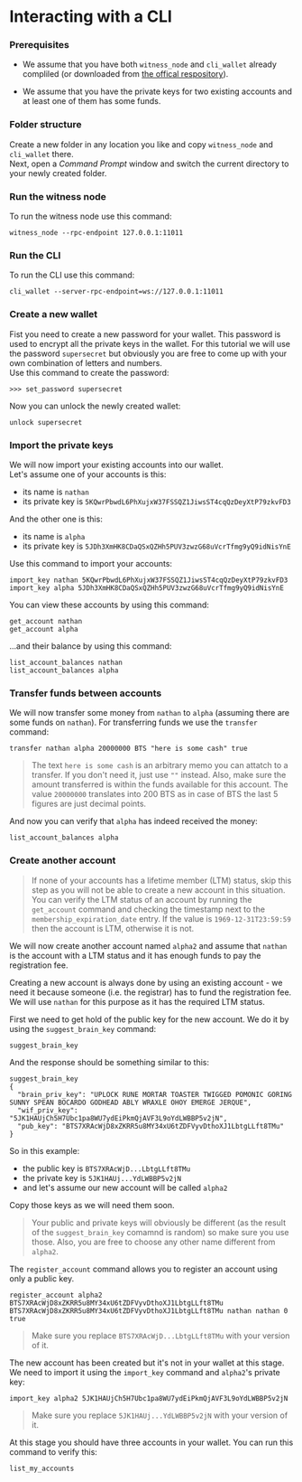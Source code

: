 # Interacting with a CLI
### Prerequisites
* We assume that you have both `witness_node` and `cli_wallet` already compliled (or downloaded from [the offical respository](https://github.com/bitshares/bitshares-2/releases/latest)).

* We assume that you have the private keys for two existing accounts and at least one of them has some funds.

### Folder structure
Create a new folder in any location you like and copy `witness_node` and `cli_wallet` there.  
Next, open a *Command Prompt* window and switch the current directory to your newly created folder.

### Run the witness node
To run the witness node use this command:
```
witness_node --rpc-endpoint 127.0.0.1:11011
```

### Run the CLI
To run the CLI use this command:
```
cli_wallet --server-rpc-endpoint=ws://127.0.0.1:11011
```

### Create a new wallet
Fist you need to create a new password for your wallet. This password is used to encrypt all the private keys in the wallet. For this tutorial we will use the password `supersecret` but obviously you are free to come up with your own combination of letters and numbers.   
Use this command to create the password:
```
>>> set_password supersecret
```
Now you can unlock the newly created wallet:
```
unlock supersecret
```

### Import the private keys
We will now import your existing accounts into our wallet.  
Let's assume one of your accounts is this:
* its name is `nathan`
* its private key is `5KQwrPbwdL6PhXujxW37FSSQZ1JiwsST4cqQzDeyXtP79zkvFD3`

And the other one is this:
* its name is `alpha`
* its private key is `5JDh3XmHK8CDaQSxQZHh5PUV3zwzG68uVcrTfmg9yQ9idNisYnE`



Use this command to import your accounts:
```
import_key nathan 5KQwrPbwdL6PhXujxW37FSSQZ1JiwsST4cqQzDeyXtP79zkvFD3
import_key alpha 5JDh3XmHK8CDaQSxQZHh5PUV3zwzG68uVcrTfmg9yQ9idNisYnE
```
You can view these accounts by using this command:
```
get_account nathan
get_account alpha
```
...and their balance by using this command:
```
list_account_balances nathan
list_account_balances alpha
```

### Transfer funds between accounts
We will now transfer some money from `nathan` to `alpha` (assuming there are some funds on `nathan`).
For transferring funds we use the `transfer` command:
```
transfer nathan alpha 20000000 BTS "here is some cash" true
```
> The text `here is some cash` is an arbitrary memo you can attatch to a transfer. If you don't need it, just use `""` instead. Also, make sure the amount transferred is within the funds available for this account. The value `20000000` translates into 200 BTS as in case of BTS the last 5 figures are just decimal points.

And now you can verify that `alpha` has indeed received the money:
```
list_account_balances alpha
```

### Create another account

> If none of your accounts has a lifetime member (LTM) status, skip this step as you will not be able to create a new account in this situation. You can verify the LTM status of an account by running the `get_account` command and checking the timestamp next to the `membership_expiration_date` entry. If the value is `1969-12-31T23:59:59` then the account is LTM, otherwise it is not.

We will now create another account named `alpha2` and assume that `nathan` is the account with a LTM status and it has enough funds to pay the registration fee.

Creating a new account is always done by using an existing account - we need it because someone (i.e. the registrar) has to fund the registration fee. We will use `nathan` for this purpose as it has the required LTM status.

First we need to get hold of the public key for the new account. We do it by using the `suggest_brain_key` command:
```
suggest_brain_key
```
And the response should be something similar to this:
```
suggest_brain_key
{
  "brain_priv_key": "UPLOCK RUNE MORTAR TOASTER TWIGGED POMONIC GORING SUNNY SPEAN BOCARDO GODHEAD ABLY WRAXLE OHOY EMERGE JERQUE",
  "wif_priv_key": "5JK1HAUjCh5H7Ubc1pa8WU7ydEiPkmQjAVF3L9oYdLWBBP5v2jN",
  "pub_key": "BTS7XRAcWjD8xZKRR5u8MY34xU6tZDFVyvDthoXJ1LbtgLLft8TMu"
}
```
So in this example:
* the public key is `BTS7XRAcWjD...LbtgLLft8TMu`
* the private key is `5JK1HAUj...YdLWBBP5v2jN`
* and let's assume our new account will be called `alpha2`

Copy those keys as we will need them soon.

> Your public and private keys will obviously be different (as the result of the `suggest_brain_key` comamnd is random) so make sure you use those. Also, you are free to choose any other name different from `alpha2`.

The `register_account` command allows you to register an account using only a public key.
```
register_account alpha2 BTS7XRAcWjD8xZKRR5u8MY34xU6tZDFVyvDthoXJ1LbtgLLft8TMu BTS7XRAcWjD8xZKRR5u8MY34xU6tZDFVyvDthoXJ1LbtgLLft8TMu nathan nathan 0 true
```
> Make sure you replace `BTS7XRAcWjD...LbtgLLft8TMu` with your version of it.

The new account has been created but it's not in your wallet at this stage. We need to import it using the `import_key` command and `alpha2`'s private key:
```
import_key alpha2 5JK1HAUjCh5H7Ubc1pa8WU7ydEiPkmQjAVF3L9oYdLWBBP5v2jN
```
> Make sure you replace `5JK1HAUj...YdLWBBP5v2jN` with your version of it.

At this stage you should have three accounts in your wallet. You can run this command to verify this:
```
list_my_accounts
```
